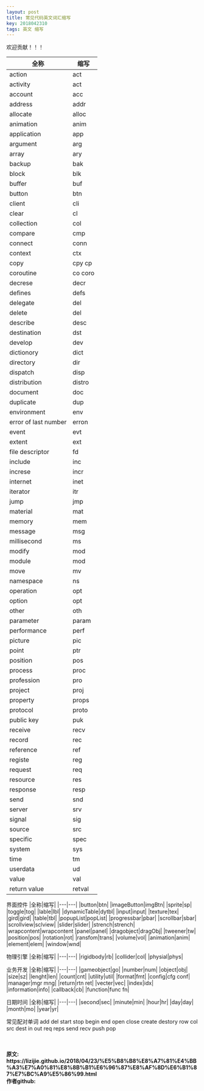 ```yaml
---
layout: post
title: 常见代码英文词汇缩写
key: 2018042310
tags: 英文 缩写
---
```


欢迎贡献！！！

|全称|缩写|
|---|---|
|action|act|
|activity|act|
|account|acc|
|address|addr|
|allocate|alloc|
|animation|anim|
|application|app|
|argument|arg|
|array|ary|
|backup|bak|
|block|blk|
|buffer|buf|
|button|btn|
|client|cli|
|clear|cl|
|collection|col|
|compare|cmp|
|connect|conn|
|context|ctx|
|copy|cpy cp|
|coroutine|co coro|
|decrese|decr|
|defines| defs|
|delegate|del|
|delete|del|
|describe|desc|
|destination|dst|
|develop|dev|
|dictionory|dict|
|directory|dir|
|dispatch|disp|
|distribution|distro|
|document|doc|
|duplicate|dup|
|environment|env|
|error of last number|erron|
|event|evt|
|extent|ext|
|file descriptor|fd|
|include|inc|
|increse|incr|
|internet|inet|
|iterator|itr|
|jump|jmp|
|material|mat|
|memory|mem|
|message|msg|
|millisecond|ms|
|modify|mod|
|module|mod|
|move|mv|
|namespace|ns|
|operation|opt|
|option|opt|
|other|oth|
|parameter|param|
|performance|perf|
|picture|pic|
|point|ptr|
|position|pos|
|process|proc|
|profession|pro|
|project|proj|
|property|props|
|protocol| proto|
|public key|puk|
|receive|recv|
|record|rec|
|reference|ref|
|registe|reg|
|request|req|
|resource|res|
|response|resp|
|send|snd|
|server|srv|
|signal|sig|
|source|src|
|specific|spec|
|system|sys|
|time|tm|
|userdata|ud|
|value|val|
|return value|retval|

界面控件
|全称|缩写|
|---|---|
|button|btn|
|imageButton|imgBtn|
|sprite|sp|
|toggle|tog|
|lable|lbl|
|dynamicTable|dytbl|
|input|input|
|texture|tex|
|gird|gird|
|table|tbl|
|popupList|popList|
|progressbar|pbar|
|scrollbar|sbar|
|scrollview|sclview|
|slider|slider|
|strench|strench|
|wrapcontent|wrapcontent
|panel|panel|
|dragobject|dragObj|
|tweener|tw|
|position|pos|
|rotation|rot|
|ransfom|trans|
|volume|vol|
|animation|anim|
|element|elem|
|window|wnd|

物理引擎
|全称|缩写|
|---|---|
|rigidbody|rb|
|collider|col|
|physial|phys|

业务开发
|全称|缩写|
|---|---|
|gameobject|go|
|number|num|
|object|obj|
|size|sz|
|lenght|len|
|count|cnt|
|utility|util|
|format|fmt|
|config|cfg conf|
|manager|mgr mng|
|return|rtn ret|
|vecter|vec|
|index|idx|
|information|info|
|callback|cb|
|function|func fn|

日期时间
|全称|缩写|
|---|---|
|second|sec|
|minute|min|
|hour|hr|
|day|day|
|month|mo|
|year|yr|

常见配对单词
add del
start stop
begin end
open close
create destory
row col
src dest
in out
req reps
send recv
push pop

<br>
<br>
<b>原文:<br>
https://lizijie.github.io/2018/04/23/%E5%B8%B8%E8%A7%81%E4%BB%A3%E7%A0%81%E8%8B%B1%E6%96%87%E8%AF%8D%E6%B1%87%E7%BC%A9%E5%86%99.html
<br>
作者github:<br>
<https://github.com/lizijie>
</b>

